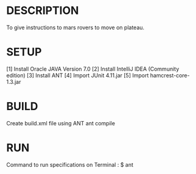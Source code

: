 DESCRIPTION
===========
To give instructions to mars rovers to move on plateau.


SETUP
=====
[1] Install Oracle JAVA Version 7.0
[2] Install IntelliJ IDEA (Community edition)
[3] Install ANT
[4] Import JUnit 4.11.jar
[5] Import hamcrest-core-1.3.jar


BUILD
=====
Create build.xml file using ANT
ant compile


RUN
===
Command to run specifications on Terminal : $ ant